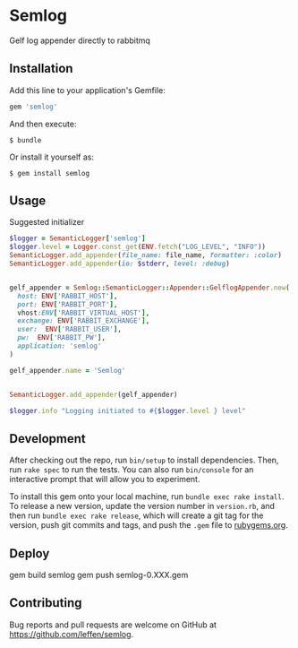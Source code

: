 # Semlog

Gelf log appender directly to rabbitmq

## Installation

Add this line to your application's Gemfile:

```ruby
gem 'semlog'
```

And then execute:

    $ bundle

Or install it yourself as:

    $ gem install semlog

## Usage

Suggested initializer
```ruby
$logger = SemanticLogger['semlog']
$logger.level = Logger.const_get(ENV.fetch("LOG_LEVEL", "INFO"))
SemanticLogger.add_appender(file_name: file_name, formatter: :color)
SemanticLogger.add_appender(io: $stderr, level: :debug)


gelf_appender = Semlog::SemanticLogger::Appender::GelflogAppender.new(
  host: ENV['RABBIT_HOST'],
  port: ENV['RABBIT_PORT'],
  vhost:ENV['RABBIT_VIRTUAL_HOST'],
  exchange: ENV['RABBIT_EXCHANGE'],
  user:  ENV['RABBIT_USER'],
  pw:  ENV['RABBIT_PW'],
  application: 'semlog'
)

gelf_appender.name = 'Semlog'


SemanticLogger.add_appender(gelf_appender)

$logger.info "Logging initiated to #{$logger.level } level"

```


## Development

After checking out the repo, run `bin/setup` to install dependencies. Then, run `rake spec` to run the tests. You can also run `bin/console` for an interactive prompt that will allow you to experiment.

To install this gem onto your local machine, run `bundle exec rake install`. To release a new version, update the version number in `version.rb`, and then run `bundle exec rake release`, which will create a git tag for the version, push git commits and tags, and push the `.gem` file to [rubygems.org](https://rubygems.org).

## Deploy

 gem build semlog
 gem push semlog-0.XXX.gem

## Contributing

Bug reports and pull requests are welcome on GitHub at https://github.com/leffen/semlog.

